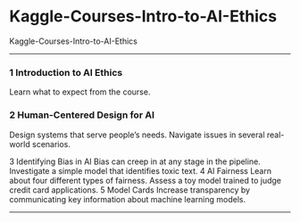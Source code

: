 # Kaggle-Courses-Intro-to-AI-Ethics
Kaggle-Courses-Intro-to-AI-Ethics

-------

### 1 Introduction to AI Ethics
Learn what to expect from the course.

### 2 Human-Centered Design for AI
Design systems that serve people’s needs. Navigate issues in several real-world scenarios.

3
Identifying Bias in AI
Bias can creep in at any stage in the pipeline. Investigate a simple model that identifies toxic text.
4
AI Fairness
Learn about four different types of fairness. Assess a toy model trained to judge credit card applications.
5
Model Cards
Increase transparency by communicating key information about machine learning models.


-------

